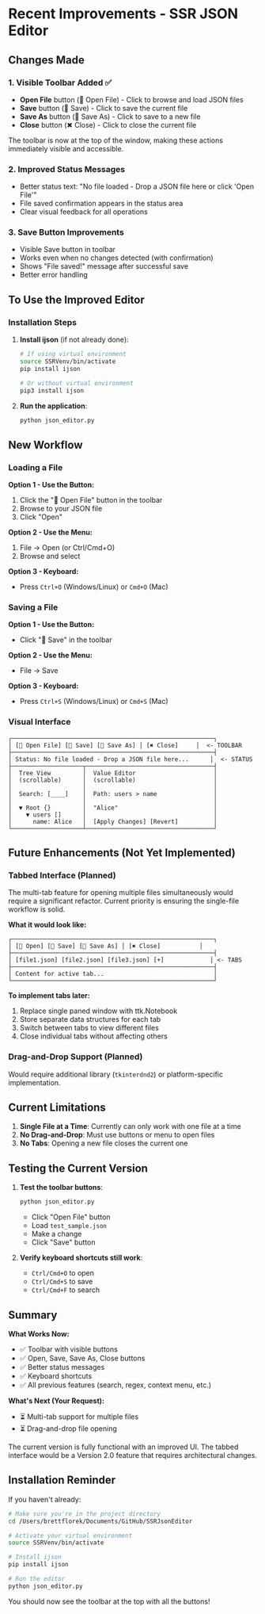 # Recent Improvements - SSR JSON Editor

## Changes Made

### 1. Visible Toolbar Added ✅
- **Open File** button (📁 Open File) - Click to browse and load JSON files
- **Save** button (💾 Save) - Click to save the current file
- **Save As** button (💾 Save As) - Click to save to a new file
- **Close** button (✖ Close) - Click to close the current file

The toolbar is now at the top of the window, making these actions immediately visible and accessible.

### 2. Improved Status Messages
- Better status text: "No file loaded - Drop a JSON file here or click 'Open File'"
- File saved confirmation appears in the status area
- Clear visual feedback for all operations

### 3. Save Button Improvements
- Visible Save button in toolbar
- Works even when no changes detected (with confirmation)
- Shows "File saved!" message after successful save
- Better error handling

## To Use the Improved Editor

### Installation Steps

1. **Install ijson** (if not already done):
   ```bash
   # If using virtual environment
   source SSRVenv/bin/activate
   pip install ijson

   # Or without virtual environment
   pip3 install ijson
   ```

2. **Run the application**:
   ```bash
   python json_editor.py
   ```

## New Workflow

### Loading a File
**Option 1 - Use the Button:**
1. Click the "📁 Open File" button in the toolbar
2. Browse to your JSON file
3. Click "Open"

**Option 2 - Use the Menu:**
1. File → Open (or Ctrl/Cmd+O)
2. Browse and select

**Option 3 - Keyboard:**
- Press `Ctrl+O` (Windows/Linux) or `Cmd+O` (Mac)

### Saving a File
**Option 1 - Use the Button:**
- Click "💾 Save" in the toolbar

**Option 2 - Use the Menu:**
- File → Save

**Option 3 - Keyboard:**
- Press `Ctrl+S` (Windows/Linux) or `Cmd+S` (Mac)

### Visual Interface

```
┌─────────────────────────────────────────────────────────┐
│ [📁 Open File] [💾 Save] [💾 Save As] │ [✖ Close]     │  <- TOOLBAR
├─────────────────────────────────────────────────────────┤
│ Status: No file loaded - Drop a JSON file here...      │  <- STATUS
├────────────────────┬────────────────────────────────────┤
│  Tree View         │  Value Editor                      │
│  (scrollable)      │  (scrollable)                      │
│                    │                                    │
│  Search: [____]    │  Path: users > name                │
│                    │                                    │
│  ▼ Root {}         │  "Alice"                           │
│    ▼ users []      │                                    │
│      name: Alice   │  [Apply Changes] [Revert]          │
└────────────────────┴────────────────────────────────────┘
```

## Future Enhancements (Not Yet Implemented)

### Tabbed Interface (Planned)
The multi-tab feature for opening multiple files simultaneously would require a significant refactor. Current priority is ensuring the single-file workflow is solid.

**What it would look like:**
```
┌─────────────────────────────────────────────────────────┐
│ [📁 Open] [💾 Save] [💾 Save As] │ [✖ Close]           │
├─────────────────────────────────────────────────────────┤
│ [file1.json] [file2.json] [file3.json] [+]             │ <- TABS
├─────────────────────────────────────────────────────────┤
│ Content for active tab...                               │
└─────────────────────────────────────────────────────────┘
```

**To implement tabs later:**
1. Replace single paned window with ttk.Notebook
2. Store separate data structures for each tab
3. Switch between tabs to view different files
4. Close individual tabs without affecting others

### Drag-and-Drop Support (Planned)
Would require additional library (`tkinterdnd2`) or platform-specific implementation.

## Current Limitations

1. **Single File at a Time**: Currently can only work with one file at a time
2. **No Drag-and-Drop**: Must use buttons or menu to open files
3. **No Tabs**: Opening a new file closes the current one

## Testing the Current Version

1. **Test the toolbar buttons**:
   ```bash
   python json_editor.py
   ```
   - Click "Open File" button
   - Load `test_sample.json`
   - Make a change
   - Click "Save" button

2. **Verify keyboard shortcuts still work**:
   - `Ctrl/Cmd+O` to open
   - `Ctrl/Cmd+S` to save
   - `Ctrl/Cmd+F` to search

## Summary

**What Works Now:**
- ✅ Toolbar with visible buttons
- ✅ Open, Save, Save As, Close buttons
- ✅ Better status messages
- ✅ Keyboard shortcuts
- ✅ All previous features (search, regex, context menu, etc.)

**What's Next (Your Request):**
- ⏳ Multi-tab support for multiple files
- ⏳ Drag-and-drop file opening

The current version is fully functional with an improved UI. The tabbed interface would be a Version 2.0 feature that requires architectural changes.

## Installation Reminder

If you haven't already:

```bash
# Make sure you're in the project directory
cd /Users/brettflorek/Documents/GitHub/SSRJsonEditor

# Activate your virtual environment
source SSRVenv/bin/activate

# Install ijson
pip install ijson

# Run the editor
python json_editor.py
```

You should now see the toolbar at the top with all the buttons!
